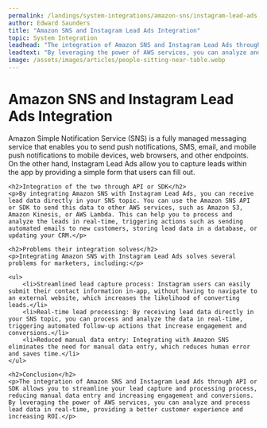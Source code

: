 ```yaml
---
permalink: /landings/system-integrations/amazon-sns/instagram-lead-ads
author: Edward Saunders
title: "Amazon SNS and Instagram Lead Ads Integration"
topic: System Integration
leadhead: "The integration of Amazon SNS and Instagram Lead Ads through API or SDK allows you to streamline your lead capture and processing process, reducing manual data entry and increasing engagement and conversions"
leadtext: "By leveraging the power of AWS services, you can analyze and process lead data in real-time, providing a better customer experience and increasing ROI."
image: /assets/images/articles/people-sitting-near-table.webp
---
```

<div class="arttext">	<h1>Amazon SNS and Instagram Lead Ads Integration</h1>
	<p>Amazon Simple Notification Service (SNS) is a fully managed messaging service that enables you to send push notifications, SMS, email, and mobile push notifications to mobile devices, web browsers, and other endpoints. On the other hand, Instagram Lead Ads allow you to capture leads within the app by providing a simple form that users can fill out.</p>

	<h2>Integration of the two through API or SDK</h2>
	<p>By integrating Amazon SNS with Instagram Lead Ads, you can receive lead data directly in your SNS topic. You can use the Amazon SNS API or SDK to send this data to other AWS services, such as Amazon S3, Amazon Kinesis, or AWS Lambda. This can help you to process and analyze the leads in real-time, triggering actions such as sending automated emails to new customers, storing lead data in a database, or updating your CRM.</p>

	<h2>Problems their integration solves</h2>
	<p>Integrating Amazon SNS with Instagram Lead Ads solves several problems for marketers, including:</p>
	
	<ul>
		<li>Streamlined lead capture process: Instagram users can easily submit their contact information in-app, without having to navigate to an external website, which increases the likelihood of converting leads.</li>
		<li>Real-time lead processing: By receiving lead data directly in your SNS topic, you can process and analyze the data in real-time, triggering automated follow-up actions that increase engagement and conversions.</li>
		<li>Reduced manual data entry: Integrating with Amazon SNS eliminates the need for manual data entry, which reduces human error and saves time.</li>
	</ul>

	<h2>Conclusion</h2>
	<p>The integration of Amazon SNS and Instagram Lead Ads through API or SDK allows you to streamline your lead capture and processing process, reducing manual data entry and increasing engagement and conversions. By leveraging the power of AWS services, you can analyze and process lead data in real-time, providing a better customer experience and increasing ROI.</p>
</div>